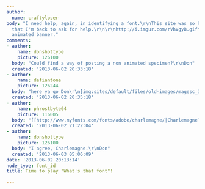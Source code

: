 ```yaml
---
author:
  name: craftyloser
body: "I need help, again, in identifying a font.\r\nThis site was so helpful before
  that I'm back to ask for help.\r\n\r\nhttp://i.imgur.com/rVhVgyB.gif\r\nIt's an
  animated banner."
comments:
- author:
    name: donshottype
    picture: 126100
  body: "Could find a way of posting a non animated specimen?\r\nDon"
  created: '2013-06-02 20:33:18'
- author:
    name: defiantone
    picture: 126244
  body: "here ya go Don\r\n[img:sites/default/files/old-images/magesc_3930.jpg]\r\n[img:sites/default/files/old-images/joinus_4138.jpg]"
  created: '2013-06-02 20:35:18'
- author:
    name: phrostbyte64
    picture: 116005
  body: "[[http://www.myfonts.com/fonts/adobe/charlemagne/|Charlemagne?]]\r\n"
  created: '2013-06-02 21:22:04'
- author:
    name: donshottype
    picture: 126100
  body: "I agree, Charlemagne.\r\nDon"
  created: '2013-06-03 05:06:09'
date: '2013-06-02 20:13:14'
node_type: font_id
title: Time to play "What's that font"!

---
```

